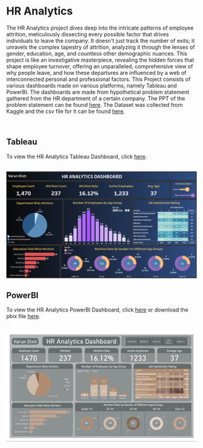 <h1>HR Analytics</h1>
<p>The HR Analytics project dives deep into the intricate patterns of employee attrition, meticulously dissecting every possible factor that drives individuals to leave the company. It doesn't just track the number of exits; it unravels the complex tapestry of attrition, analyzing it through the lenses of gender, education, age, and countless other demographic nuances. This project is like an investigative masterpiece, revealing the hidden forces that shape employee turnover, offering an unparalleled, comprehensive view of why people leave, and how these departures are influenced by a web of interconnected personal and professional factors. This Project consists of various dashboards made on various platforms, namely Tableau and PowerBI. The dashboards are made from hypothetical problem statement gathered from the HR department of a certain company. The PPT of the problem statement can be found <a href='./Problem_Statement.pdf'>here</a>. The Dataset was collected from Kaggle and the csv file for it can be found <a href='./HR-Employee-Attrition_Dataset.csv'>here</a>.</p></br>
<h2>Tableau</h2>
<p>To view the HR Analytics Tableau Dashboard, click <a href='https://public.tableau.com/views/HRAnalytics_16882341820020/HRAnalyticsDashboard?:language=en-US&publish=yes&:display_count=n&:origin=viz_share_link'>here</a>.</p><br>
<img src='./Tableau_Dashboard.PNG'>
<h2>PowerBI</h2>
<p>To view the HR Analytics PowerBI Dashboard, click <a href='./HR_Analytics.pdf'>here</a> or download the pbix file <a href='./HR_Analytics.pbix'>here</a>.</p><br>
<img src='./PowerBI.PNG'>
